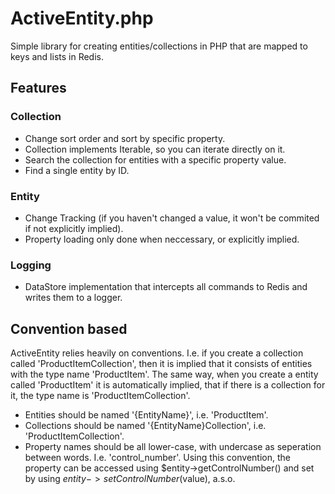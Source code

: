 ActiveEntity.php
================

Simple library for creating entities/collections in PHP that are mapped to keys and lists in Redis.

## Features

### Collection

 * Change sort order and sort by specific property.
 * Collection implements Iterable, so you can iterate directly on it.
 * Search the collection for entities with a specific property value.
 * Find a single entity by ID.

### Entity

 * Change Tracking (if you haven't changed a value, it won't be commited if not explicitly implied).
 * Property loading only done when neccessary, or explicitly implied.

### Logging

 * DataStore implementation that intercepts all commands to Redis and writes them to a logger.

## Convention based

ActiveEntity relies heavily on conventions. I.e. if you create a collection called 'ProductItemCollection', then it is implied that it consists of entities with the type name 'ProductItem'.
The same way, when you create a entity called 'ProductItem' it is automatically implied, that if there is a collection for it, the type name is 'ProductItemCollection'.

* Entities should be named '{EntityName}', i.e. 'ProductItem'.
* Collections should be named '{EntityName}Collection', i.e. 'ProductItemCollection'.
* Property names should be all lower-case, with undercase as seperation between words. I.e. 'control_number'. Using this convention, the property can be accessed using $entity->getControlNumber() and set by using $entity->setControlNumber($value), a.s.o.